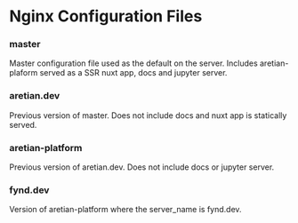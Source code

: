 # Nginx Configuration Files

### master
Master configuration file used as the default on the server. Includes aretian-plaform served as a
SSR nuxt app, docs and jupyter server.

### aretian.dev
Previous version of master. Does not include docs and nuxt app is statically served.

### aretian-platform
Previous version of aretian.dev. Does not include docs or jupyter server.

### fynd.dev
Version of aretian-platform where the server_name is fynd.dev.
